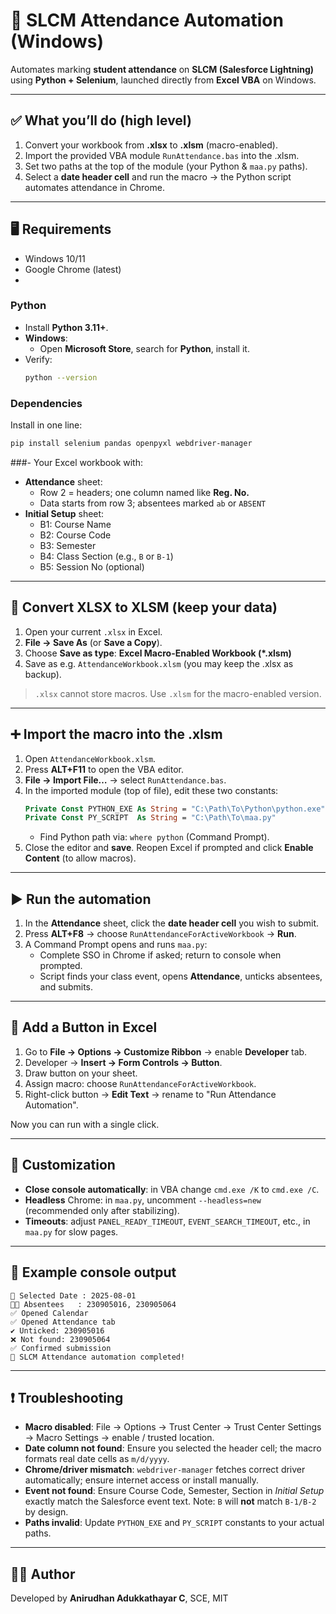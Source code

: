# 📘 SLCM Attendance Automation (Windows)

Automates marking **student attendance** on **SLCM (Salesforce Lightning)** using **Python + Selenium**, launched directly from **Excel VBA** on Windows.

---

## ✅ What you’ll do (high level)
1. Convert your workbook from **.xlsx** to **.xlsm** (macro-enabled).
2. Import the provided VBA module `RunAttendance.bas` into the .xlsm.
3. Set two paths at the top of the module (your Python & `maa.py` paths).
4. Select a **date header cell** and run the macro → the Python script automates attendance in Chrome.

---

## 🖥️ Requirements
- Windows 10/11
- Google Chrome (latest)
-
### Python
- Install **Python 3.11+**.
- **Windows**:
  - Open **Microsoft Store**, search for **Python**, install it.
- Verify:
  ```bash
  python --version
  ```

### Dependencies
Install in one line:
```bash
pip install selenium pandas openpyxl webdriver-manager
```
###- Your Excel workbook with:
  - **Attendance** sheet:
    - Row 2 = headers; one column named like **Reg. No.**
    - Data starts from row 3; absentees marked `ab` or `ABSENT`
  - **Initial Setup** sheet:
    - B1: Course Name
    - B2: Course Code
    - B3: Semester
    - B4: Class Section (e.g., `B` or `B-1`)
    - B5: Session No (optional)

---

## 🔄 Convert XLSX to XLSM (keep your data)
1. Open your current `.xlsx` in Excel.
2. **File → Save As** (or **Save a Copy**).
3. Choose **Save as type**: **Excel Macro-Enabled Workbook (*.xlsm)**
4. Save as e.g. `AttendanceWorkbook.xlsm` (you may keep the .xlsx as backup).

> `.xlsx` cannot store macros. Use `.xlsm` for the macro-enabled version.

---

## ➕ Import the macro into the .xlsm
1. Open `AttendanceWorkbook.xlsm`.
2. Press **ALT+F11** to open the VBA editor.
3. **File → Import File…** → select `RunAttendance.bas`.
4. In the imported module (top of file), edit these two constants:
   ```vb
   Private Const PYTHON_EXE As String = "C:\Path\To\Python\python.exe"
   Private Const PY_SCRIPT  As String = "C:\Path\To\maa.py"
   ```
   - Find Python path via: `where python` (Command Prompt).
5. Close the editor and **save**. Reopen Excel if prompted and click **Enable Content** (to allow macros).

---

## ▶️ Run the automation
1. In the **Attendance** sheet, click the **date header cell** you wish to submit.
2. Press **ALT+F8** → choose `RunAttendanceForActiveWorkbook` → **Run**.
3. A Command Prompt opens and runs `maa.py`:
   - Complete SSO in Chrome if asked; return to console when prompted.
   - Script finds your class event, opens **Attendance**, unticks absentees, and submits.

---

## 🔘 Add a Button in Excel
1. Go to **File → Options → Customize Ribbon** → enable **Developer** tab.
2. Developer → **Insert → Form Controls → Button**.
3. Draw button on your sheet.
4. Assign macro: choose `RunAttendanceForActiveWorkbook`.
5. Right-click button → **Edit Text** → rename to "Run Attendance Automation".

Now you can run with a single click.

---



## 🔧 Customization
- **Close console automatically**: in VBA change `cmd.exe /K` to `cmd.exe /C`.
- **Headless** Chrome: in `maa.py`, uncomment `--headless=new` (recommended only after stabilizing).
- **Timeouts**: adjust `PANEL_READY_TIMEOUT`, `EVENT_SEARCH_TIMEOUT`, etc., in `maa.py` for slow pages.

---

## 🧪 Example console output
```
📅 Selected Date : 2025-08-01
🧑‍🎓 Absentees   : 230905016, 230905064
✅ Opened Calendar
✅ Opened Attendance tab
✔️ Unticked: 230905016
❌ Not found: 230905064
✅ Confirmed submission
🎉 SLCM Attendance automation completed!
```

---

## ❗ Troubleshooting
- **Macro disabled**: File → Options → Trust Center → Trust Center Settings → Macro Settings → enable / trusted location.
- **Date column not found**: Ensure you selected the header cell; the macro formats real date cells as `m/d/yyyy`.
- **Chrome/driver mismatch**: `webdriver-manager` fetches correct driver automatically; ensure internet access or install manually.
- **Event not found**: Ensure Course Code, Semester, Section in *Initial Setup* exactly match the Salesforce event text. Note: `B` will **not** match `B-1/B-2` by design.
- **Paths invalid**: Update `PYTHON_EXE` and `PY_SCRIPT` constants to your actual paths.




---

## 👨‍💻 Author
Developed by **Anirudhan Adukkathayar C**, SCE, MIT

